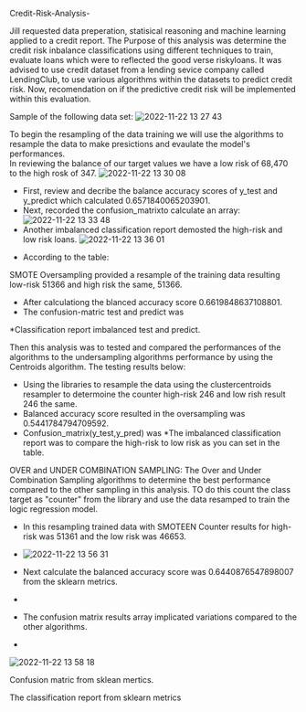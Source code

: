  Credit-Risk-Analysis-
 
   Jill requested data preperation, statisical reasoning and machine learning applied to a credit report. The Purpose of this analysis was determine the credit risk inbalance classifications using different techniques to train, evaluate loans which were to reflected the good verse riskyloans.
   It was advised to use credit dataset from a lending sevice company called LendingClub, to use various algorithms within the datasets to predict credit risk. Now, recomendation on if the predictive credit risk will be implemented within this evaluation.   
   
   Sample of the following data set:
   ![2022-11-22 13 27 43](https://user-images.githubusercontent.com/107796290/203392959-c16b1837-5ca0-4cf8-b90f-f66f7eaf256b.png)

   
   To begin the resampling  of the data training we will use the algorithms to resample the data to make presictions and evaulate the model's performances.  
   In reviewing the balance of our target values we have a low risk of 68,470 to the high rosk of 347. ![2022-11-22 13 30 08](https://user-images.githubusercontent.com/107796290/203393490-4050bc80-8360-43ab-83c5-cddc6e684270.png)

   * First, review and decribe the balance accuracy scores of y_test and y_predict which calculated 0.6571840065203901. 
   * Next, recorded the confusion_matrixto calculate an array:![2022-11-22 13 33 48](https://user-images.githubusercontent.com/107796290/203394005-f06395e9-76c3-4238-8948-89419a13d7af.png)
   * Another imbalanced classification report demosted the high-risk and low risk loans. 
  ![2022-11-22 13 36 01](https://user-images.githubusercontent.com/107796290/203394571-34cbe97b-3761-4931-bd8b-8ee067b72933.png)

  - According to the table:



SMOTE Oversampling provided a resample of the training data resulting low-risk 51366 and high risk the same, 51366.  
* After calculationg the blanced accuracy score 0.6619848637108801.
* The confusion-matric test and predict was 

*Classification report imbalanced test and predict.

Then this analysis was to tested and compared the performances of the algorithms to the undersampling algorithms performance by using the Centroids algorithm. The testing results below:
* Using the libraries to resample the data using the clustercentroids resampler to determoine the counter high-risk 246 and low rish result 246 the same. 
* Balanced accuracy score resulted in the oversampling was 0.5441784794709592.
* Confusion_matrix(y_test,y_pred) was 
*The imbalanced classification report was to compare the high-risk to low risk as you can set in the table.


OVER and UNDER COMBINATION SAMPLING:
The Over and Under Combination Sampling algorithms to determine the best performance compared to the other sampling in this analysis. TO do this count the class target as "counter" from the library and use the data resamped to train the logic regression model.

* In this resampling trained data with SMOTEEN Counter results for high-risk was 51361 and the low risk was 46653. 


* ![2022-11-22 13 56 31](https://user-images.githubusercontent.com/107796290/203398180-97ed5a48-c70c-41f7-9c25-2dedaaa937c7.png)
* Next calculate the balanced accuracy score was 0.6440876547898007 from the sklearn metrics. 
* 
* The confusion matrix results array implicated variations compared to the other algorithms.
* 
![2022-11-22 13 58 18](https://user-images.githubusercontent.com/107796290/203398525-8a41c199-cecd-4dd8-9975-05450c94dd4c.png)


Confusion matric from sklean mertics. 

The classification report from sklearn metrics 
